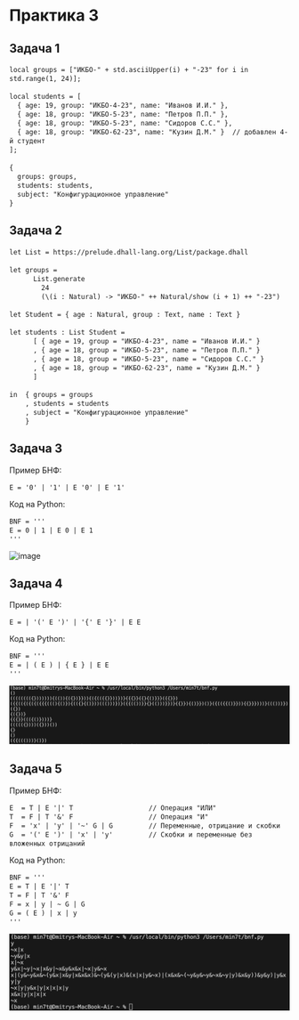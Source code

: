 # Практика 3

## Задача 1

```
local groups = ["ИКБО-" + std.asciiUpper(i) + "-23" for i in std.range(1, 24)];

local students = [
  { age: 19, group: "ИКБО-4-23", name: "Иванов И.И." },
  { age: 18, group: "ИКБО-5-23", name: "Петров П.П." },
  { age: 18, group: "ИКБО-5-23", name: "Сидоров С.С." },
  { age: 18, group: "ИКБО-62-23", name: "Кузин Д.М." }  // добавлен 4-й студент
];

{
  groups: groups,
  students: students,
  subject: "Конфигурационное управление"
}
```

## Задача 2

```
let List = https://prelude.dhall-lang.org/List/package.dhall

let groups =
      List.generate
        24
        (\(i : Natural) -> "ИКБО-" ++ Natural/show (i + 1) ++ "-23")

let Student = { age : Natural, group : Text, name : Text }

let students : List Student =
      [ { age = 19, group = "ИКБО-4-23", name = "Иванов И.И." }
      , { age = 18, group = "ИКБО-5-23", name = "Петров П.П." }
      , { age = 18, group = "ИКБО-5-23", name = "Сидоров С.С." }
      , { age = 18, group = "ИКБО-62-23", name = "Кузин Д.М." }
      ]

in  { groups = groups
    , students = students
    , subject = "Конфигурационное управление"
    }
```

## Задача 3

Пример БНФ:

```
E = '0' | '1' | E '0' | E '1'
```

Код на Python:

```
BNF = '''
E = 0 | 1 | E 0 | E 1
'''
```
![image](https://github.com/mint1524/confUpr/blob/main/prak3)

## Задача 4

Пример БНФ:

```
E = | '(' E ')' | '{' E '}' | E E
```

Код на Python:

```
BNF = '''
E = | ( E ) | { E } | E E
'''
```
![image](https://github.com/mint1524/confUpr/blob/main/prak3/kal3.2.png)

## Задача 5

Пример БНФ:

```
E  = T | E '|' T                   // Операция "ИЛИ"
T  = F | T '&' F                   // Операция "И"
F  = 'x' | 'y' | '~' G | G         // Переменные, отрицание и скобки
G  = '(' E ')' | 'x' | 'y'         // Скобки и переменные без вложенных отрицаний
```

Код на Python:

```
BNF = '''
E = T | E '|' T
T = F | T '&' F
F = x | y | ~ G | G
G = ( E ) | x | y
'''
```
![image](https://github.com/mint1524/confUpr/blob/main/prak3/kal3.3.png)
